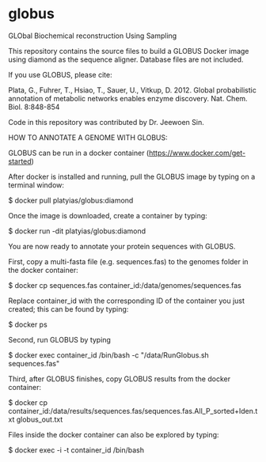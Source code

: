 # globus
GLObal Biochemical reconstruction Using Sampling

This repository contains the source files to build a GLOBUS Docker image using diamond as the sequence aligner. Database files are not included. 

If you use GLOBUS, please cite:

Plata, G., Fuhrer, T., Hsiao, T., Sauer, U., Vitkup, D. 2012. Global probabilistic annotation of metabolic networks enables enzyme discovery. Nat. Chem. Biol. 8:848-854

Code in this repository was contributed by Dr. Jeewoen Sin. 

HOW TO ANNOTATE A GENOME WITH GLOBUS:

GLOBUS can be run in a docker container (https://www.docker.com/get-started)

After docker is installed and running, pull the GLOBUS image by typing on a terminal window:

$ docker pull platyias/globus:diamond

Once the image is downloaded, create a container by typing:

$ docker run -dit platyias/globus:diamond

You are now ready to annotate your protein sequences with GLOBUS.

First, copy a multi-fasta file (e.g. sequences.fas) to the genomes folder in the docker container:

$ docker cp sequences.fas container_id:/data/genomes/sequences.fas

Replace container_id with the corresponding ID of the container you just created; this can be found by typing:

$ docker ps

Second, run GLOBUS by typing

$ docker exec container_id /bin/bash -c "/data/RunGlobus.sh sequences.fas"

Third, after GLOBUS finishes, copy GLOBUS results from the docker container:

$ docker cp container_id:/data/results/sequences.fas/sequences.fas.All_P_sorted+Iden.txt globus_out.txt

Files inside the docker container can also be explored by typing:

$ docker exec -i -t container_id /bin/bash


